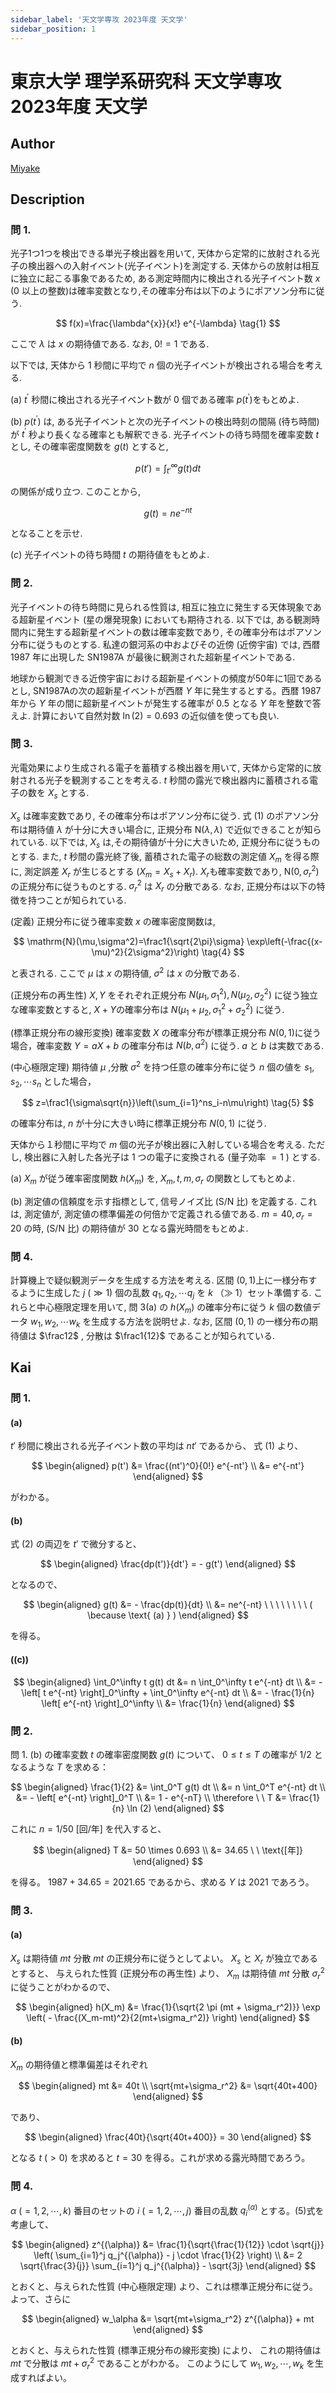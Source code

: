 ```yaml
---
sidebar_label: '天文学専攻 2023年度 天文学'
sidebar_position: 1
---
```


# 東京大学 理学系研究科 天文学専攻 2023年度 天文学

## **Author**
[Miyake](https://miyake.github.io/exams/index.html)

## **Description**
### 問 1.
光子1つ1つを検出できる単光子検出器を用いて, 天体から定常的に放射される光子の検出器への入射イベント(光子イベント)を測定する. 天体からの放射は相互に独立に起こる事象であるため, ある測定時間内に検出される光子イベント数 $x$ ($0$ 以上の整数)は確率変数となり,その確率分布は以下のようにポアソン分布に従う.

$$
f(x)=\frac{\lambda^{x}}{x!} e^{-\lambda} \tag{1}
$$

ここで $\lambda$ は $x$ の期待値である. なお, $0! = 1$ である.

以下では, 天体から $1$ 秒間に平均で $n$ 個の光子イベントが検出される場合を考える.

(a) $t^{\prime}$ 秒間に検出される光子イベント数が $0$ 個である確率 $p\left(t^{\prime}\right)$をもとめよ.

(b) $p\left(t^{\prime}\right)$ は, ある光子イベントと次の光子イベントの検出時刻の間隔 (待ち時間) が $t^{\prime}$ 秒より長くなる確率とも解釈できる. 光子イベントの待ち時間を確率変数 $t$ とし, その確率密度関数を $g(t)$ とすると,

$$
p(t')=\int_{t'}^\infty g(t)dt \tag{2}
$$

の関係が成り立つ. このことから,

$$
g(t)=ne^{-nt} \tag{3}
$$

となることを示せ.

($c$) 光子イベントの待ち時間 $t$ の期待値をもとめよ.

### 問 2.
光子イベントの待ち時間に見られる性質は, 相互に独立に発生する天体現象である超新星イベント (星の爆発現象) においても期待される. 以下では, ある観測時間内に発生する超新星イベントの数は確率変数であり, その確率分布はポアソン分布に従うものとする. 私達の銀河系の中およびその近傍 (近傍宇宙) では, 西暦 1987 年に出現した SN1987A が最後に観測された超新星イベントである.

地球から観測できる近傍宇宙における超新星イベントの頻度が50年に1回であるとし, SN1987Aの次の超新星イベントが西暦 $Y$ 年に発生するとする。西暦 1987 年から $Y$ 年の間に超新星イベントが発生する確率が $0.5$ となる $Y$ 年を整数で答えよ. 計算において自然対数 $\ln(2)=0.693$ の近似値を使っても良い.

### 問 3.
光電効果により生成される電子を蓄積する検出器を用いて, 天体から定常的に放射される光子を観測することを考える. $t$ 秒間の露光で検出器内に蓄積される電子の数を $X_{s}$ とする. 

$X_{s}$ は確率変数であり, その確率分布はポアソン分布に従う. 式 (1) のポアソン分布は期待値 $\lambda$ が十分に大きい場合に, 正規分布 $\mathrm{N}(\lambda,\lambda)$ で近似できることが知られている. 以下では, $X_{s}$ は,その期待値が十分に大きいため, 正規分布に従うものとする. また, $t$ 秒間の露光終了後, 蓄積された電子の総数の測定値 $X_{m}$ を得る際に, 測定誤差 $X_{r}$ が生じるとする $(X_m=X_s+X_r)$. $X_{r}$も確率変数であり, $\mathrm{N}(0,\sigma_r^2)$ の正規分布に従うものとする. $\sigma_r^2$ は $X_{r}$ の分散である. なお, 正規分布は以下の特徴を持つことが知られている.

(定義) 正規分布に従う確率変数 $x$ の確率密度関数は, 

$$
\mathrm{N}(\mu,\sigma^2)=\frac1{\sqrt{2\pi}\sigma} \exp\left(-\frac{(x-\mu)^2}{2\sigma^2}\right) 
\tag{4}
$$

と表される. ここで $\mu$ は $x$ の期待値, $\sigma^2$ は $x$ の分散である.

(正規分布の再生性) $X,Y$ をそれぞれ正規分布 $N(\mu_1,\sigma_1^2), N(\mu_2,\sigma_2^2)$ に従う独立な確率変数とすると, $X+Y$の確率分布は $N(\mu_1+\mu_2,\sigma_1^2+\sigma_2^2)$ に従う.

(標準正規分布の線形変換) 確率変数 $X$ の確率分布が標準正規分布 $N(0,1)$に従う場合，確率変数 $Y=aX+b$ の確率分布は $N(b,a^2)$ に従う. $a$ と $b$ は実数である. 

(中心極限定理) 期待値 $\mu$ ,分散 $\sigma^2$ を持つ任意の確率分布に従う $n$ 個の値を $s_1,s_2,\cdots s_n$ とした場合，

$$
z=\frac1{\sigma\sqrt{n}}\left(\sum_{i=1}^ns_i-n\mu\right) 
\tag{5}
$$

の確率分布は, $n$ が十分に大きい時に標準正規分布 $N(0,1)$ に従う.

天体から１秒間に平均で $m$ 個の光子が検出器に入射している場合を考える. ただし, 検出器に入射した各光子は $1$ つの電子に変換される (量子効率 $=1$ ) とする.

(a) $X_m$ が従う確率密度関数 $h(X_m)$ を, $X_m,t,m,\sigma_r$ の関数としてもとめよ.

(b) 測定値の信頼度を示す指標として, 信号ノイズ比 ($\mathrm{S/N}$ 比) を定義する. これは, 測定値が, 測定値の標準偏差の何倍かで定義される値である. $m = 40, \sigma_r = 20$ の時, ($\mathrm{S/N}$ 比) の期待値が $30$ となる露光時間をもとめよ.

### 問 4. 
計算機上で疑似観測データを生成する方法を考える. 区間 $(0, 1)$上に一様分布するように生成した $j\ (\gg1)$ 個の乱数 $q_1,q_2,\cdots q_j$ を $k$ （≫ 1）セット準備する. これらと中心極限定理を用いて, 問 3(a) の $h(X_m)$ の確率分布に従う $k$ 個の数値データ $w_1,w_2,\cdots w_k$ を生成する方法を説明せよ. なお, 区間 $(0, 1)$ の一様分布の期待値は $\frac12$ , 分散は $\frac1{12}$ であることが知られている.

## **Kai**
### 問 1.
#### (a)
$t'$ 秒間に検出される光子イベント数の平均は $nt'$ であるから、
式 (1) より、

$$
\begin{aligned}
p(t')
&= \frac{(nt')^0}{0!} e^{-nt'}
\\
&= e^{-nt'}
\end{aligned}
$$

がわかる。

#### (b)
式 (2) の両辺を $t'$ で微分すると、

$$
\begin{aligned}
\frac{dp(t')}{dt'} = - g(t')
\end{aligned}
$$

となるので、

$$
\begin{aligned}
g(t) 
&= - \frac{dp(t)}{dt}
\\
&= ne^{-nt}
\ \ \ \ \ \ \ \ ( \because \text{ (a) } )
\end{aligned}
$$

を得る。

#### (\(c\))

$$
\begin{aligned}
\int_0^\infty t g(t) dt
&= n \int_0^\infty t e^{-nt} dt
\\
&= - \left[ t e^{-nt} \right]_0^\infty + \int_0^\infty e^{-nt} dt
\\
&= - \frac{1}{n} \left[ e^{-nt} \right]_0^\infty
\\
&= \frac{1}{n}
\end{aligned}
$$

### 問 2.
問 1. (b) の確率変数 $t$ の確率密度関数 $g(t)$ について、
$0 \leq t \leq T$ の確率が $1/2$ となるような $T$ を求める：

$$
\begin{aligned}
\frac{1}{2}
&= \int_0^T g(t) dt
\\
&= n \int_0^T e^{-nt} dt
\\
&= - \left[ e^{-nt} \right]_0^T
\\
&= 1 - e^{-nT}
\\
\therefore \ \ 
T
&= \frac{1}{n} \ln (2)
\end{aligned}
$$

これに $n=1/50$ \[回/年\] を代入すると、

$$
\begin{aligned}
T
&= 50 \times 0.693
\\
&= 34.65
\ \ \text{[年]}
\end{aligned}
$$

を得る。 $1987+34.65=2021.65$ であるから、求める $Y$ は $2021$ であろう。

### 問 3.
#### (a)
$X_s$ は期待値 $mt$ 分散 $mt$ の正規分布に従うとしてよい。
$X_s$ と $X_r$ が独立であるとすると、
与えられた性質 (正規分布の再生性) より、
$X_m$ は期待値 $mt$ 分散 $\sigma_r^2$ に従うことがわかるので、

$$
\begin{aligned}
h(X_m)
&= \frac{1}{\sqrt{2 \pi (mt + \sigma_r^2)}}
\exp \left( - \frac{(X_m-mt)^2}{2(mt+\sigma_r^2)} \right)
\end{aligned}
$$

#### (b)
$X_m$ の期待値と標準偏差はそれぞれ

$$
\begin{aligned}
mt &= 40t
\\
\sqrt{mt+\sigma_r^2} &= \sqrt{40t+400}
\end{aligned}
$$

であり、

$$
\begin{aligned}
\frac{40t}{\sqrt{40t+400}} = 30
\end{aligned}
$$

となる $t \ (\gt 0)$ を求めると $t=30$ を得る。これが求める露光時間であろう。

### 問 4.
$\alpha \ (=1,2,\cdots,k)$ 番目のセットの
$i \ (=1,2,\cdots,j)$ 番目の乱数 $q_i^{(\alpha)}$ とする。(5)式を考慮して、

$$
\begin{aligned}
z^{(\alpha)}
&= \frac{1}{\sqrt{\frac{1}{12}} \cdot \sqrt{j}}
\left( \sum_{i=1}^j q_j^{(\alpha)} - j \cdot \frac{1}{2} \right)
\\
&= 2 \sqrt{\frac{3}{j}} \sum_{i=1}^j q_j^{(\alpha)} - \sqrt{3j}
\end{aligned}
$$

とおくと、与えられた性質 (中心極限定理) より、これは標準正規分布に従う。
よって、さらに

$$
\begin{aligned}
w_\alpha
&= \sqrt{mt+\sigma_r^2} z^{(\alpha)} + mt
\end{aligned}
$$

とおくと、与えられた性質 (標準正規分布の線形変換) により、
これの期待値は $mt$ で分散は $mt+\sigma_r^2$ であることがわかる。
このようにして $w_1, w_2, \cdots, w_k$ を生成すればよい。
